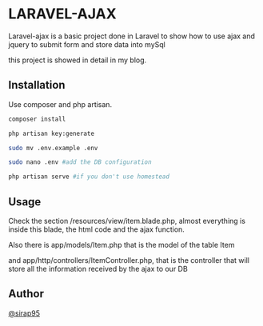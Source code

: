 # LARAVEL-AJAX

Laravel-ajax is a basic project done in Laravel to show how to use ajax and jquery to submit form and store data into mySql

this project is showed in detail in my blog.

## Installation

Use composer and php artisan.

```bash
composer install

php artisan key:generate

sudo mv .env.example .env

sudo nano .env #add the DB configuration

php artisan serve #if you don't use homestead
```

## Usage

Check the section /resources/view/item.blade.php, almost everything is inside this blade, the html code and the ajax function.

Also there is app/models/Item.php that is the model of the table Item

and app/http/controllers/ItemController.php, that is the controller that will store all the information received by the ajax to our DB


## Author

[@sirap95](https://www.github.com/sirap95)
